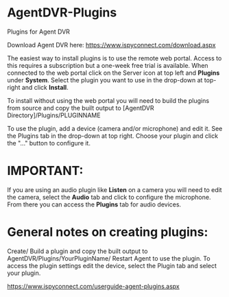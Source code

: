 # AgentDVR-Plugins
Plugins for Agent DVR

Download Agent DVR here:
https://www.ispyconnect.com/download.aspx

The easiest way to install plugins is to use the remote web portal. Access to this requires a subscription but a one-week free trial is available. When connected to the web portal click on the Server icon at top left and **Plugins** under **System**. Select the plugin you want to use in the drop-down at top-right and click **Install**.

To install without using the web portal you will need to build the plugins from source and copy the built output to [AgentDVR Directory]/Plugins/PLUGINNAME

To use the plugin, add a device (camera and/or microphone) and edit it. See the Plugins tab in the drop-down at top right. Choose your plugin and click the "..." button to configure it. 


# IMPORTANT:

If you are using an audio plugin like **Listen** on a camera you will need to edit the camera, select the **Audio** tab and click to configure the microphone. From there you can access the **Plugins** tab for audio devices.

# General notes on creating plugins:

Create/ Build a plugin and copy the built output to AgentDVR/Plugins/YourPluginName/
Restart Agent to use the plugin. To access the plugin settings edit the device, select the Plugin tab and select your plugin.

https://www.ispyconnect.com/userguide-agent-plugins.aspx
